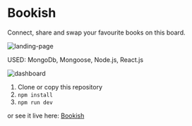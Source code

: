 # Bookish

Connect, share and swap your favourite books on this board.

![landing-page](https://res.cloudinary.com/vazzz/image/upload/v1538408218/Screenshot_from_2018-10-01_16-25-14.png)

USED: MongoDb, Mongoose, Node.js, React.js

![dashboard](https://res.cloudinary.com/vazzz/image/upload/v1538409648/Screenshot_from_2018-10-01_17-58-56.png)

1. Clone or copy this repository
2. `npm install`
3. `npm run dev`

or see it live here: [Bookish](https://the-bookish.herokuapp.com)
